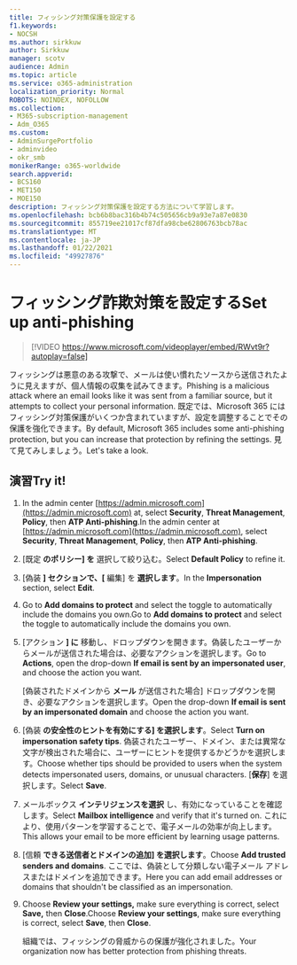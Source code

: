 ```yaml
---
title: フィッシング対策保護を設定する
f1.keywords:
- NOCSH
ms.author: sirkkuw
author: Sirkkuw
manager: scotv
audience: Admin
ms.topic: article
ms.service: o365-administration
localization_priority: Normal
ROBOTS: NOINDEX, NOFOLLOW
ms.collection:
- M365-subscription-management
- Adm_O365
ms.custom:
- AdminSurgePortfolio
- adminvideo
- okr_smb
monikerRange: o365-worldwide
search.appverid:
- BCS160
- MET150
- MOE150
description: フィッシング対策保護を設定する方法について学習します。
ms.openlocfilehash: bcb6b8bac316b4b74c505656cb9a93e7a87e0830
ms.sourcegitcommit: 855719ee21017cf87dfa98cbe62806763bcb78ac
ms.translationtype: MT
ms.contentlocale: ja-JP
ms.lasthandoff: 01/22/2021
ms.locfileid: "49927876"
---
```

# <a name="set-up-anti-phishing"></a><span data-ttu-id="34f7d-103">フィッシング詐欺対策を設定する</span><span class="sxs-lookup"><span data-stu-id="34f7d-103">Set up anti-phishing</span></span>

> [!VIDEO https://www.microsoft.com/videoplayer/embed/RWvt9r?autoplay=false]

<span data-ttu-id="34f7d-104">フィッシングは悪意のある攻撃で、メールは使い慣れたソースから送信されたように見えますが、個人情報の収集を試みてきます。</span><span class="sxs-lookup"><span data-stu-id="34f7d-104">Phishing is a malicious attack where an email looks like it was sent from a familiar source, but it attempts to collect your personal information.</span></span> <span data-ttu-id="34f7d-105">既定では、Microsoft 365 にはフィッシング対策保護がいくつか含まれていますが、設定を調整することでその保護を強化できます。</span><span class="sxs-lookup"><span data-stu-id="34f7d-105">By default, Microsoft 365 includes some anti-phishing protection, but you can increase that protection by refining the settings.</span></span> <span data-ttu-id="34f7d-106">見て見てみしましょう。</span><span class="sxs-lookup"><span data-stu-id="34f7d-106">Let's take a look.</span></span>

## <a name="try-it"></a><span data-ttu-id="34f7d-107">演習</span><span class="sxs-lookup"><span data-stu-id="34f7d-107">Try it!</span></span>

1. <span data-ttu-id="34f7d-108">In the admin center [https://admin.microsoft.com](https://admin.microsoft.com) at, select **Security**, **Threat Management**, **Policy**, then **ATP Anti-phishing**.</span><span class="sxs-lookup"><span data-stu-id="34f7d-108">In the admin center at [https://admin.microsoft.com](https://admin.microsoft.com), select **Security**, **Threat Management**, **Policy**, then **ATP Anti-phishing**.</span></span>
1. <span data-ttu-id="34f7d-109">[既定 **のポリシー] を** 選択して絞り込む。</span><span class="sxs-lookup"><span data-stu-id="34f7d-109">Select **Default Policy** to refine it.</span></span>
1. <span data-ttu-id="34f7d-110">[偽装 **] セクションで、[** 編集] を **選択します**。</span><span class="sxs-lookup"><span data-stu-id="34f7d-110">In the **Impersonation** section, select **Edit**.</span></span>
1. <span data-ttu-id="34f7d-111">Go to **Add domains to protect** and select the toggle to automatically include the domains you own.</span><span class="sxs-lookup"><span data-stu-id="34f7d-111">Go to **Add domains to protect** and select the toggle to automatically include the domains you own.</span></span>
1. <span data-ttu-id="34f7d-112">[アクション **] に** 移動し、ドロップダウンを開きます。偽装したユーザーからメールが送信された場合は、必要なアクションを選択します。</span><span class="sxs-lookup"><span data-stu-id="34f7d-112">Go to **Actions**, open the drop-down **If email is sent by an impersonated user**, and choose the action you want.</span></span>

    <span data-ttu-id="34f7d-113">[偽装されたドメインから **メール** が送信された場合] ドロップダウンを開き、必要なアクションを選択します。</span><span class="sxs-lookup"><span data-stu-id="34f7d-113">Open the drop-down **If email is sent by an impersonated domain** and choose the action you want.</span></span>
1. <span data-ttu-id="34f7d-114">[偽装 **の安全性のヒントを有効にする] を選択します**。</span><span class="sxs-lookup"><span data-stu-id="34f7d-114">Select **Turn on impersonation safety tips**.</span></span> <span data-ttu-id="34f7d-115">偽装されたユーザー、ドメイン、または異常な文字が検出された場合に、ユーザーにヒントを提供するかどうかを選択します。</span><span class="sxs-lookup"><span data-stu-id="34f7d-115">Choose whether tips should be provided to users when the system detects impersonated users, domains, or unusual characters.</span></span> <span data-ttu-id="34f7d-116">[**保存**] を選択します。</span><span class="sxs-lookup"><span data-stu-id="34f7d-116">Select **Save**.</span></span>
1. <span data-ttu-id="34f7d-117">メールボックス **インテリジェンスを選択** し、有効になっていることを確認します。</span><span class="sxs-lookup"><span data-stu-id="34f7d-117">Select **Mailbox intelligence** and verify that it's turned on.</span></span> <span data-ttu-id="34f7d-118">これにより、使用パターンを学習することで、電子メールの効率が向上します。</span><span class="sxs-lookup"><span data-stu-id="34f7d-118">This allows your email to be more efficient by learning usage patterns.</span></span>
1. <span data-ttu-id="34f7d-119">[信頼 **できる送信者とドメインの追加] を選択します**。</span><span class="sxs-lookup"><span data-stu-id="34f7d-119">Choose **Add trusted senders and domains**.</span></span> <span data-ttu-id="34f7d-120">ここでは、偽装として分類しない電子メール アドレスまたはドメインを追加できます。</span><span class="sxs-lookup"><span data-stu-id="34f7d-120">Here you can add email addresses or domains that shouldn't be classified as an impersonation.</span></span>
1. <span data-ttu-id="34f7d-121">Choose **Review your settings,** make sure everything is correct, select **Save,** then **Close**.</span><span class="sxs-lookup"><span data-stu-id="34f7d-121">Choose **Review your settings**, make sure everything is correct, select **Save**, then **Close**.</span></span>

    <span data-ttu-id="34f7d-122">組織では、フィッシングの脅威からの保護が強化されました。</span><span class="sxs-lookup"><span data-stu-id="34f7d-122">Your organization now has better protection from phishing threats.</span></span>